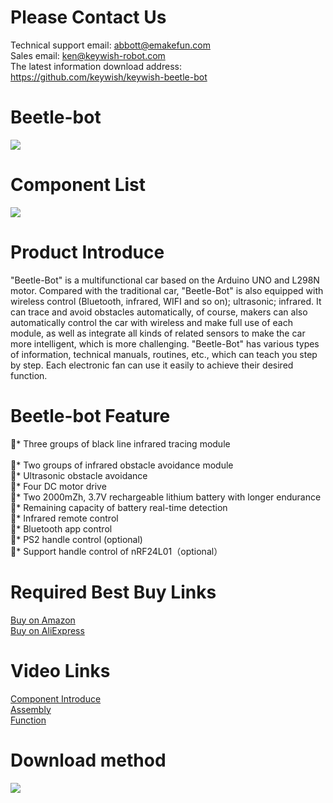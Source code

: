 # Please Contact Us
Technical support email: abbott@emakefun.com </br>
Sales email: ken@keywish-robot.com</br>
The latest information download address: https://github.com/keywish/keywish-beetle-bot
# Beetle-bot
![](https://github.com/keywish/keywish-beetle-bot/blob/master/beetle.png)</br>
# Component List
![](https://github.com/keywish/keywish-beetle-bot/blob/master/Component%20list.png)
# Product Introduce
"Beetle-Bot" is a multifunctional car based on the Arduino UNO and L298N motor. Compared with the traditional car, "Beetle-Bot" is also equipped with wireless control (Bluetooth, infrared, WIFI and so on); ultrasonic; infrared. It can trace and avoid obstacles automatically, of course, makers can also automatically control the car with wireless and make full use of each module, as well as integrate all kinds of related sensors to make the car more intelligent, which is more challenging. "Beetle-Bot" has various types of information, technical manuals, routines, etc., which can teach you step by step. Each electronic fan can use it easily to achieve their desired function.
# Beetle-bot Feature
*	Three groups of black line infrared tracing module</br></br>
*  Two groups of infrared obstacle avoidance module</br>
*  Ultrasonic obstacle avoidance</br>
*  Four DC motor drive</br>
*  Two 2000mZh, 3.7V rechargeable lithium battery with longer endurance</br>
*  Remaining capacity of battery real-time detection</br>
*  Infrared remote control</br>
*  Bluetooth app control </br>
*  PS2 handle control (optional)</br>
*  Support handle control of nRF24L01（optional）</br>

# Required Best Buy Links
[Buy on Amazon]( https://www.amazon.com/dp/B07G998XDC) </br>
[Buy on AliExpress]( https://www.aliexpress.com/store/product/Robot-for-Arduino-UNO-R3-Smart-Cars-Super-Starter-Kit-Ultrasonic-Infrared-APP-RC-Remote-Control/3269016_32918589051.html)
# Video Links
[Component Introduce](https://www.youtube.com/watch?v=tGq_VgoH-oo)</br>
[Assembly](https://www.youtube.com/watch?v=gOU1O_FS9EA)</br>
[Function](https://www.youtube.com/watch?v=w8XnR46ySug)</br>

# Download method
![](https://github.com/keywish/keywish-beetle-bot/blob/master/Image.png)
